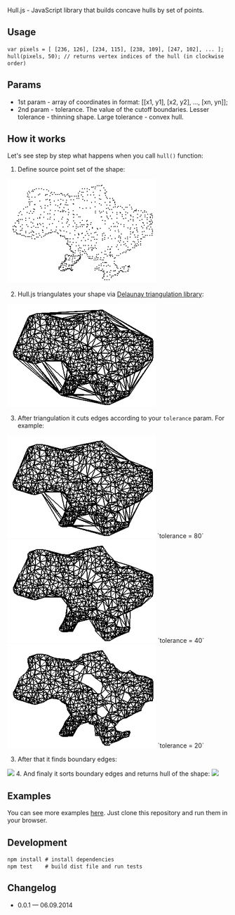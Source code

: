 Hull.js - JavaScript library that builds concave hulls by set of points.

## Usage

	var pixels = [ [236, 126], [234, 115], [238, 109], [247, 102], ... ];
	hull(pixels, 50); // returns vertex indices of the hull (in clockwise order)

## Params
* 1st param - array of coordinates in format: [[x1, y1], [x2, y2], ..., [xn, yn]];
* 2nd param - tolerance. The value of the cutoff boundaries. Lesser tolerance - thinning shape. Large tolerance - convex hull.

## How it works

Let's see step by step what happens when you call `hull()` function:

1. Define source point set of the shape:

<img src="https://raw.githubusercontent.com/AndreyGeonya/hull/master/readme-imgs/0.png" />

2. Hull.js triangulates your shape via <a target="_blank" href="https://github.com/ironwallaby/delaunay">Delaunay triangulation library</a>:

<img src="https://raw.githubusercontent.com/AndreyGeonya/hull/master/readme-imgs/1.png" />

3. After triangulation it cuts edges according to your `tolerance` param. For example:

<img src="https://raw.githubusercontent.com/AndreyGeonya/hull/master/readme-imgs/2_1.png" />
`tolerance = 80`

<img src="https://raw.githubusercontent.com/AndreyGeonya/hull/master/readme-imgs/2_2.png" />
`tolerance = 40`

<img src="https://raw.githubusercontent.com/AndreyGeonya/hull/master/readme-imgs/2_3.png" />
`tolerance = 20`

3. After that it finds boundary edges:
<img src="3.png" />
4. And finaly it sorts boundary edges and returns hull of the shape:
<img src="4.png" />

## Examples

You can see more examples <a href="https://github.com/AndreyGeonya/hull/tree/master/examples">here</a>. Just clone this repository and run them in your browser.

## Development
	npm install # install dependencies
	npm test	# build dist file and run tests

## Changelog

* 0.0.1 — 06.09.2014